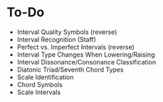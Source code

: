 # To-Do
* Interval Quality Symbols (reverse)
* Interval Recognition (Staff)
* Perfect vs. Imperfect Intervals (reverse)
* Interval Type Changes When Lowering/Raising
* Interval Dissonance/Consonance Classification
* Diatonic Triad/Seventh Chord Types
* Scale Identification
* Chord Symbols
* Scale Intervals